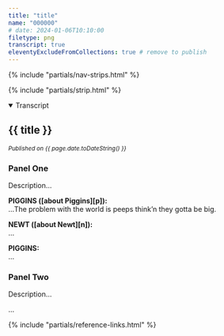 ```yaml
---
title: "title"
name: "000000"
# date: 2024-01-06T10:10:00
filetype: png
transcript: true
eleventyExcludeFromCollections: true # remove to publish
---
```


{% include "partials/nav-strips.html" %}

{% include "partials/strip.html" %}


<details open>
<summary>Transcript</summary>

## {{ title }}
<small>*Published on {{ page.date.toDateString() }}*</small>

### Panel One 
Description…  

**PIGGINS ([about Piggins][p]):**  
…The problem with the world is peeps think’n they gotta be big.

 **NEWT ([about Newt][n]):**  
…

**PIGGINS:**  
…

### Panel Two
Description…  

…

<!--FOOTNOTES-->
<!-- [^1]: foo "bar" -->

</details>

{% include "partials/reference-links.html" %}